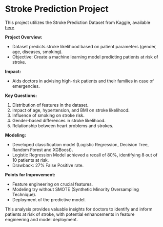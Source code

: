# Stroke Prediction Project

This project utilizes the Stroke Prediction Dataset from Kaggle, available [here](https://www.kaggle.com/datasets/fedesoriano/stroke-prediction-dataset/data).

**Project Overview:**
- Dataset predicts stroke likelihood based on patient parameters (gender, age, diseases, smoking).
- Objective: Create a machine learning model predicting patients at risk of stroke.

**Impact:**
- Aids doctors in advising high-risk patients and their families in case of emergencies.

**Key Questions:**
1. Distribution of features in the dataset.
2. Impact of age, hypertension, and BMI on stroke likelihood.
3. Influence of smoking on stroke risk.
4. Gender-based differences in stroke likelihood.
5. Relationship between heart problems and strokes.

**Modeling:**
- Developed classification model (Logistic Regression, Decision Tree, Random Forest and XGBoost).
- Logistic Regression Model achieved a recall of 80%, identifying 8 out of 10 patients at risk.
- Drawback: 27% False Positive rate.

**Points for Improvement:**
- Feature engineering on crucial features.
- Modeling try without SMOTE (Synthetic Minority Oversampling Technique).
- Deployment of the predictive model.

This analysis provides valuable insights for doctors to identify and inform patients at risk of stroke, with potential enhancements in feature engineering and model deployment.